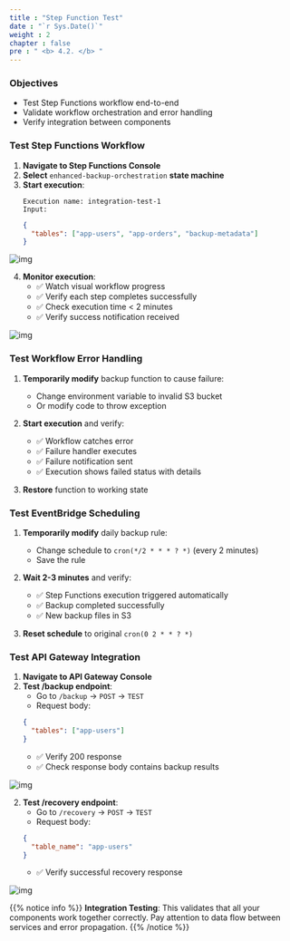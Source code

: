 ```yaml
---
title : "Step Function Test"
date : "`r Sys.Date()`"
weight : 2
chapter : false
pre : " <b> 4.2. </b> "
---
```


### Objectives
- Test Step Functions workflow end-to-end
- Validate workflow orchestration and error handling
- Verify integration between components

### Test Step Functions Workflow

1. **Navigate to Step Functions Console**
2. **Select** `enhanced-backup-orchestration` **state machine**
3. **Start execution**:
   ```
   Execution name: integration-test-1
   Input:
   ```
   ```json
   {
     "tables": ["app-users", "app-orders", "backup-metadata"]
   }
   ```

![img](/images/4.testing/TEST_stepexec.png)


4. **Monitor execution**:
   - ✅ Watch visual workflow progress
   - ✅ Verify each step completes successfully
   - ✅ Check execution time < 2 minutes
   - ✅ Verify success notification received
   
![img](/images/4.testing/TEST_stepok.png)

### Test Workflow Error Handling

1. **Temporarily modify** backup function to cause failure:
   - Change environment variable to invalid S3 bucket
   - Or modify code to throw exception

2. **Start execution** and verify:
   - ✅ Workflow catches error
   - ✅ Failure handler executes
   - ✅ Failure notification sent
   - ✅ Execution shows failed status with details

3. **Restore** function to working state

### Test EventBridge Scheduling

1. **Temporarily modify** daily backup rule:
   - Change schedule to `cron(*/2 * * * ? *)` (every 2 minutes)
   - Save the rule

2. **Wait 2-3 minutes** and verify:
   - ✅ Step Functions execution triggered automatically
   - ✅ Backup completed successfully
   - ✅ New backup files in S3

3. **Reset schedule** to original `cron(0 2 * * ? *)`

### Test API Gateway Integration

1. **Navigate to API Gateway Console**
2. **Test /backup endpoint**:
   - Go to `/backup` → `POST` → `TEST`
   - Request body:
   ```json
   {
     "tables": ["app-users"]
   }
   ```
   - ✅ Verify 200 response
   - ✅ Check response body contains backup results

![img](/images/4.testing/TEST_api.png)

2. **Test /recovery endpoint**:
   - Go to `/recovery` → `POST` → `TEST`
   - Request body:
   ```json
   {
     "table_name": "app-users"
   }
   ```
   - ✅ Verify successful recovery response

![img](/images/4.testing/TEST_apisucc.png)

{{% notice info %}}
**Integration Testing**: This validates that all your components work together correctly. Pay attention to data flow between services and error propagation.
{{% /notice %}}
